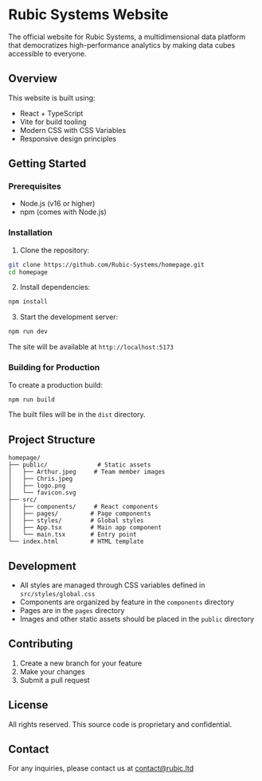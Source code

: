 # Rubic Systems Website

The official website for Rubic Systems, a multidimensional data platform that democratizes high-performance analytics by making data cubes accessible to everyone.

## Overview

This website is built using:
- React + TypeScript
- Vite for build tooling
- Modern CSS with CSS Variables
- Responsive design principles

## Getting Started

### Prerequisites

- Node.js (v16 or higher)
- npm (comes with Node.js)

### Installation

1. Clone the repository:
```bash
git clone https://github.com/Rubic-Systems/homepage.git
cd homepage
```

2. Install dependencies:
```bash
npm install
```

3. Start the development server:
```bash
npm run dev
```

The site will be available at `http://localhost:5173`

### Building for Production

To create a production build:

```bash
npm run build
```

The built files will be in the `dist` directory.

## Project Structure

```
homepage/
├── public/              # Static assets
│   ├── Arthur.jpeg     # Team member images
│   ├── Chris.jpeg
│   ├── logo.png
│   └── favicon.svg
├── src/
│   ├── components/     # React components
│   ├── pages/         # Page components
│   ├── styles/        # Global styles
│   ├── App.tsx        # Main app component
│   └── main.tsx       # Entry point
└── index.html         # HTML template
```

## Development

- All styles are managed through CSS variables defined in `src/styles/global.css`
- Components are organized by feature in the `components` directory
- Pages are in the `pages` directory
- Images and other static assets should be placed in the `public` directory

## Contributing

1. Create a new branch for your feature
2. Make your changes
3. Submit a pull request

## License

All rights reserved. This source code is proprietary and confidential.

## Contact

For any inquiries, please contact us at contact@rubic.ltd
